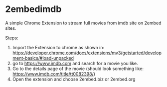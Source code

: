 # 2embedimdb
A simple Chrome Extension to stream full movies from imdb site on 2embed sites.

Steps:
1. Import the Extension to chrome as shown in: https://developer.chrome.com/docs/extensions/mv3/getstarted/development-basics/#load-unpacked
2. go to https://www.imdb.com and search for a movie you like.
3. Go to the details page of the movie (should look something like: https://www.imdb.com/title/tt0082398/)
4. Open the extension and choose 2embed.biz or 2embed.org
